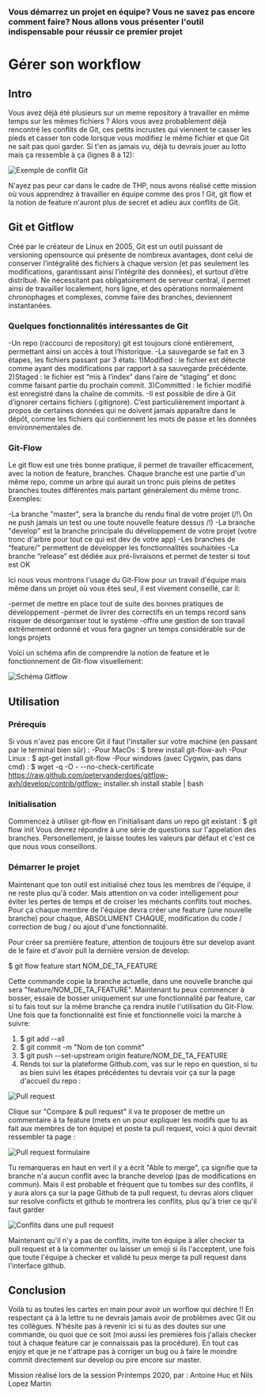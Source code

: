 ### Vous démarrez un projet en équipe? Vous ne savez pas encore comment faire? Nous allons vous présenter l'outil indispensable pour réussir ce premier projet

# Gérer son workflow

## Intro

  Vous avez déjà été plusieurs sur un meme repository à travailler en même temps sur les mêmes fichiers ? Alors vous avez probablement déjà rencontré les conflits de Git, ces petits incrustes qui viennent te casser les pieds et casser ton code lorsque vous modifiez le même fichier et que Git ne sait pas quoi garder. Si t'en as jamais vu, déjà tu devrais jouer au lotto mais ça ressemble à ça  (lignes 8 à 12):
  
   ![Exemple de conflit Git](https://www.grandcircus.co/wp-content/uploads/2016/09/9.png)
  
  N'ayez pas peur car dans le cadre de THP, nous avons réalisé cette mission où vous apprendrez à travailler en équipe comme des pros ! Git, git flow et la notion de feature n'auront plus de secret et adieu aux conflits de Git.
  
## Git et Gitflow

  Créé par le créateur de Linux en 2005, Git est un outil puissant de versioning opensource qui présente de nombreux avantages, dont celui de conserver l’intégralité des fichiers à chaque version (et pas seulement les modifications, garantissant ainsi l’intégrité des données), et surtout d’être distribué. Ne nécessitant pas obligatoirement de serveur central, il permet ainsi de travailler localement, hors ligne, et des opérations normalement chronophages et complexes, comme faire des branches, deviennent instantanées.
  
### Quelques fonctionnalités intéressantes de Git
  
  -Un repo (raccourci de repository) git est toujours cloné entièrement, permettant ainsi un accès à tout l’historique.
  -La sauvegarde se fait en 3 étapes, les fichiers passant par 3 états:
    1)Modified : le fichier est détecté comme ayant des modifications par rapport à sa sauvegarde précédente.
    2)Staged : le fichier est “mis à l’index” dans l’aire de “staging” et donc comme faisant partie du prochain commit.
    3)Committed : le fichier modifié est enregistré dans la chaîne de commits.
   -Il est possible de dire à Git d’ignorer certains fichiers (.gitignore). C’est particulièrement important à propos de certaines    données qui ne    doivent jamais apparaître dans le dépôt, comme les fichiers qui contiennent les mots de passe et les données environnementales de.
   
### Git-Flow

  Le git flow est une très bonne pratique, il permet de travailler efficacement, avec la notion de feature, branches. Chaque branche est une partie d'un même repo, comme un arbre qui aurait un tronc puis pleins de petites branches toutes différentes mais partant généralement du même tronc. Exemples:
  
  -La branche "master", sera la branche du rendu final de votre projet (/!\ On ne push jamais un test ou une toute nouvelle         feature dessus /!\)
  -La branche "develop" est la branche principale du développement de votre projet (votre tronc d'arbre pour tout ce qui est dev      de votre app)
  -Les branches de “feature/” permettent de développer les fonctionnalités souhaitées
  -La branche “release” est dédiée aux pré-livraisons et permet de tester si tout est OK

Ici nous vous montrons l'usage du Git-Flow pour un travail d'équipe mais même dans un projet où vous êtes seul, il est vivement conseillé, car il:

  -permet de mettre en place tout de suite des bonnes pratiques de développement
  -permet de livrer des correctifs en un temps record sans risquer de désorganiser tout le système
  -offre une gestion de son travail extrêmement ordonné et vous fera gagner un temps considérable sur de longs projets
  
Voici un schéma afin de comprendre la notion de feature et le fonctionnement de Git-flow visuellement:
  
![Schéma Gitflow](https://media.discordapp.net/attachments/705675068096905216/725302729433415761/gitflow.png?width=537&height=712)
  
## Utilisation

### Prérequis

  Si vous n'avez pas encore Git il faut l'installer sur votre machine (en passant par le terminal bien sûr) :
    -Pour MacOs : 
      $ brew install git-flow-avh 
    -Pour Linux : 
      $ apt-get install git-flow
    -Pour windows (avec Cygwin, pas dans cmd) : 
      $ wget -q -O - --no-check-certificate https://raw.github.com/petervanderdoes/gitflow-avh/develop/contrib/gitflow-    installer.sh install stable | bash
      
### Initialisation

  Commencez à utiliser git-flow en l'initialisant dans un repo git existant :
    $ git flow init
  Vous devrez répondre à une série de questions sur l'appelation des branches. Personellement, je laisse toutes les valeurs par     défaut et c'est ce que nous vous conseillons.
  
### Démarrer le projet

  Maintenant que ton outil est initialisé chez tous les membres de l'équipe, il ne reste plus qu'à coder. Mais attention on va coder intelligement pour éviter les pertes de temps et de croiser les méchants conflits tout moches. Pour ça chaque membre de l'équipe devra créer une feature (une nouvelle branche) pour chaque, ABSOLUMENT CHAQUE, modification du code / correction de bug / ou ajout d'une fonctionnalité. 
  
Pour créer sa première feature, attention de toujours être sur develop avant de le faire et d'avoir pull la dernière version de develop:

  $ git flow feature start NOM_DE_TA_FEATURE
  
Cette commande copie la branche actuelle, dans une nouvelle branche qui sera "feature/NOM_DE_TA_FEATURE". Maintenant tu peux commencer à bosser, essaie de bosser uniquement sur une fonctionnalité par feature, car si tu fais tout sur la même branche ça rendra inutile l'utilisation du Git-Flow. Une fois que ta fonctionnalité est  finie et fonctionnelle voici la marche à suivre:

  1) $ git add --all
  2) $ git commit -m "Nom de ton commit"
  3) $ git push --set-upstream origin feature/NOM_DE_TA_FEATURE
  4) Rends toi sur la plateforme Github.com, vas sur le repo en question, si tu as bien suivi les étapes précédentes tu devrais voir ça sur la page d'accueil du repo :
  
  ![Pull request](https://i.ytimg.com/vi/rgbCcBNZcdQ/maxresdefault.jpg)
 
   Clique sur "Compare & pull request" il va te proposer de mettre un commentaire à ta feature (mets en un pour expliquer les modifs que tu as fait aux membres de ton équipe) et   poste ta pull request, voici à quoi devrait ressembler ta page :
  
  ![Pull request formulaire](https://sansnom.org/activities/discussions/documentation/free-software/pull-request/pull_request.png)
  
  Tu remarqueras en haut en vert il y a écrit "Able to merge", ça signifie que ta branche n'a aucun conflit avec la branche develop (pas de modifications en commun). Mais il est 
  probable et fréquent que tu tombes sur des conflits, il y aura alors ça sur la page Github de ta pull request, tu devras alors cliquer sur resolve conflicts et github te         montrera les conflits, plus qu'à trier ce qu'il faut garder
  
  ![Conflits dans une pull request](https://github.blog/wp-content/uploads/2016/12/fd64b010-c06b-11e6-9dd3-a827e299c5bf.gif?fit=1360%2C426)
  
  Maintenant qu'il n'y a pas de conflits, invite ton équipe à aller checker ta pull request et à la commenter ou laisser un emoji si ils l'acceptent, une fois que toute l'équipe à checker et validé tu peux merge ta pull request dans l'interface github. 
  
## Conclusion 

  Voilà tu as toutes les cartes en main pour avoir un worflow qui déchire !! En respectant ça à la lettre tu ne devrais jamais avoir de problèmes avec Git ou tes collègues. N'hésite pas à revenir ici si tu as des doutes sur une commande, ou quoi que ce soit (moi aussi les premières fois j'allais checker tout à chaque feature car je connaissais pas la procédure). En tout cas enjoy et que je ne t'attrape pas à corriger un bug ou à faire le moindre commit directement sur develop ou pire encore sur master.
  
Mission réalisé lors de la session Printemps 2020, par : Antoine Huc et Nils Lopez Martin 
